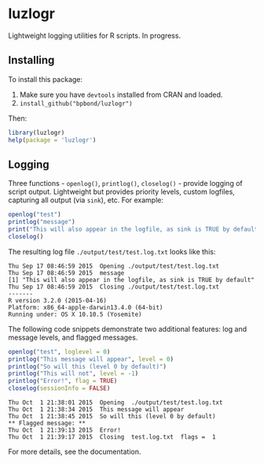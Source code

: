 # luzlogr
Lightweight logging utilities for R scripts. In progress.

## Installing
To install this package:

1. Make sure you have `devtools` installed from CRAN and loaded.
2. `install_github("bpbond/luzlogr")`

Then:

```R
library(luzlogr)
help(package = 'luzlogr')
```

## Logging

Three functions - `openlog()`, `printlog()`, `closelog()` - provide logging of script output. Lightweight but provides priority levels, custom logfiles, capturing all output (via `sink`), etc. For example:
```R
openlog("test")
printlog("message")
print("This will also appear in the logfile, as sink is TRUE by default")
closelog()
```
The resulting log file `./output/test/test.log.txt` looks like this:
```
Thu Sep 17 08:46:59 2015  Opening ./output/test/test.log.txt
Thu Sep 17 08:46:59 2015  message
[1] "This will also appear in the logfile, as sink is TRUE by default"
Thu Sep 17 08:46:59 2015  Closing ./output/test/test.log.txt
-------
R version 3.2.0 (2015-04-16)
Platform: x86_64-apple-darwin13.4.0 (64-bit)
Running under: OS X 10.10.5 (Yosemite)
```

The following code snippets demonstrate two additional features: log and message levels, and flagged messages.

```R
openlog("test", loglevel = 0)
printlog("This message will appear", level = 0)
printlog("So will this (level 0 by default)")
printlog("This will not", level = -1)
printlog("Error!", flag = TRUE)
closelog(sessionInfo = FALSE)
```

```
Thu Oct  1 21:38:01 2015  Opening  ./output/test/test.log.txt  
Thu Oct  1 21:38:34 2015  This message will appear  
Thu Oct  1 21:38:45 2015  So will this (level 0 by default)  
** Flagged message: **
Thu Oct  1 21:39:13 2015  Error!  
Thu Oct  1 21:39:17 2015  Closing  test.log.txt  flags =  1  
```

For more details, see the documentation.
